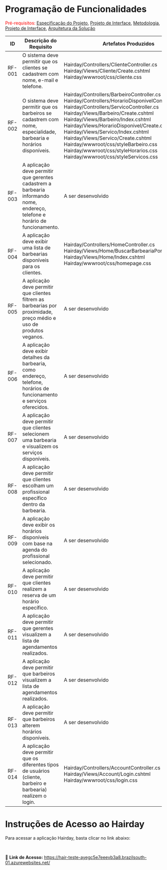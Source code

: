 # Programação de Funcionalidades

<span style="color:red">Pré-requisitos: <a href="2-Especificação do Projeto.md"> Especificação do Projeto</a></span>, <a href="3-Projeto de Interface.md"> Projeto de Interface</a>, <a href="4-Metodologia.md"> Metodologia</a>, <a href="3-Projeto de Interface.md"> Projeto de Interface</a>, <a href="5-Arquitetura da Solução.md"> Arquitetura da Solução</a>

| ID     | Descrição do Requisito | Artefatos Produzidos | Aluno(a) Responsável |
|--------|------------------------|-----------------------|----------------------|
| RF-001 | O sistema deve permitir que os clientes se cadastrem com nome, e-mail e telefone. | Hairday/Controllers/ClienteController.cs <br> Hairday/Views/Cliente/Create.cshtml <br> Hairday/wwwroot/css/cliente.css | Guilherme Henrique Cardoso Souza |
| RF-002 | O sistema deve permitir que os barbeiros se cadastrem com nome, especialidade, barbearia e horários disponíveis. | Hairday/Controllers/BarbeiroController.cs <br> Hairday/Controllers/HorarioDisponivelController.cs <br> Hairday/Controllers/ServicoController.cs <br> Hairday/Views/Barbeiro/Create.cshtml <br> Hairday/Views/Barbeiro/Index.cshtml <br> Hairday/Views/HorarioDisponivel/Create.cshtml <br> Hairday/Views/Servico/Index.cshtml <br> Hairday/Views/Servico/Create.cshtml <br> Hairday/wwwroot/css/styleBarbeiro.css <br> Hairday/wwwroot/css/styleHorarios.css <br> Hairday/wwwroot/css/styleServicos.css | Vitor Bisi Vieira |
| RF-003 | A aplicação deve permitir que gerentes cadastrem a barbearia informando nome, endereço, telefone e horário de funcionamento. | A ser desenvolvido | - |
| RF-004 | A aplicação deve exibir uma lista de barbearias disponíveis para os clientes. | Hairday/Controllers/HomeController.cs <br> Hairday/Views/Home/BuscarBarbeariaPorNome.cshtml <br> Hairday/Views/Home/Index.cshtml <br> Hairday/wwwroot/css/homepage.css | Rafael Henrique dos Santos Silva |
| RF-005 | A aplicação deve permitir que clientes filtrem as barbearias por proximidade, preço médio e uso de produtos veganos. | A ser desenvolvido | - |
| RF-006 | A aplicação deve exibir detalhes da barbearia, como endereço, telefone, horários de funcionamento e serviços oferecidos. | A ser desenvolvido | - |
| RF-007 | A aplicação deve permitir que clientes selecionem uma barbearia e visualizem os serviços disponíveis. | A ser desenvolvido | - |
| RF-008 | A aplicação deve permitir que clientes escolham um profissional específico dentro da barbearia. | A ser desenvolvido | - |
| RF-009 | A aplicação deve exibir os horários disponíveis com base na agenda do profissional selecionado. | A ser desenvolvido | - |
| RF-010 | A aplicação deve permitir que clientes realizem a reserva de um horário específico. | A ser desenvolvido | - |
| RF-011 | A aplicação deve permitir que gerentes visualizem a lista de agendamentos realizados. | A ser desenvolvido | - |
| RF-012 | A aplicação deve permitir que barbeiros visualizem a lista de agendamentos realizados. | A ser desenvolvido | - |
| RF-013 | A aplicação deve permitir que barbeiros alterem horários disponíveis. | A ser desenvolvido | - |
| RF-014 | A aplicação deve permitir que os diferentes tipos de usuários (cliente, barbeiro e barbearia) realizem o login. | Hairday/Controllers/AccountController.cs <br> Hairday/Views/Account/Login.cshtml <br> Hairday/wwwroot/css/login.css | - |




# Instruções de Acesso ao Hairday


Para acessar a aplicação Hairday, basta clicar no link abaixo:

<br>

🔗 **Link de Acesso:** https://hair-teste-ayegc5e7eeevb3a8.brazilsouth-01.azurewebsites.net/

